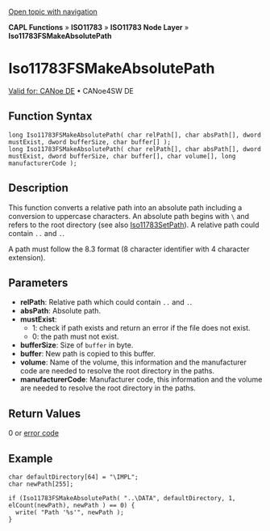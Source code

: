 [Open topic with navigation](../../../../../../CANoeDEFamily.htm#Topics/CAPLFunctions/ISO11783/ISONodeLayer/Functions/CAPLfunctionIso11783fsmakeabsolutepath.md)

**CAPL Functions** » **ISO11783** » **ISO11783 Node Layer** » **Iso11783FSMakeAbsolutePath**

# Iso11783FSMakeAbsolutePath

[Valid for: CANoe DE](../../../../Shared/FeatureAvailability.md) • CANoe4SW DE

## Function Syntax

```plaintext
long Iso11783FSMakeAbsolutePath( char relPath[], char absPath[], dword mustExist, dword bufferSize, char buffer[] );
long Iso11783FSMakeAbsolutePath( char relPath[], char absPath[], dword mustExist, dword bufferSize, char buffer[], char volume[], long manufacturerCode );
```

## Description

This function converts a relative path into an absolute path including a conversion to uppercase characters. An absolute path begins with `\` and refers to the root directory (see also [Iso11783SetPath](CAPLfunctionIso11783fssetpath.md)). A relative path could contain `..` and `.`.

A path must follow the 8.3 format (8 character identifier with 4 character extension).

## Parameters

- **relPath**: Relative path which could contain `..` and `.`.
- **absPath**: Absolute path.
- **mustExist**:
  - 1: check if path exists and return an error if the file does not exist.
  - 0: the path must not exist.
- **bufferSize**: Size of `buffer` in byte.
- **buffer**: New path is copied to this buffer.
- **volume**: Name of the volume, this information and the manufacturer code are needed to resolve the root directory in the paths.
- **manufacturerCode**: Manufacturer code, this information and the volume are needed to resolve the root directory in the paths.

## Return Values

0 or [error code](../CAPLfunctionsISONLErrorCodes.md)

## Example

```plaintext
char defaultDirectory[64] = "\IMPL";
char newPath[255];

if (Iso11783FSMakeAbsolutePath( "..\DATA", defaultDirectory, 1, elCount(newPath), newPath ) == 0) {
  write( "Path '%s'", newPath );
}
```

